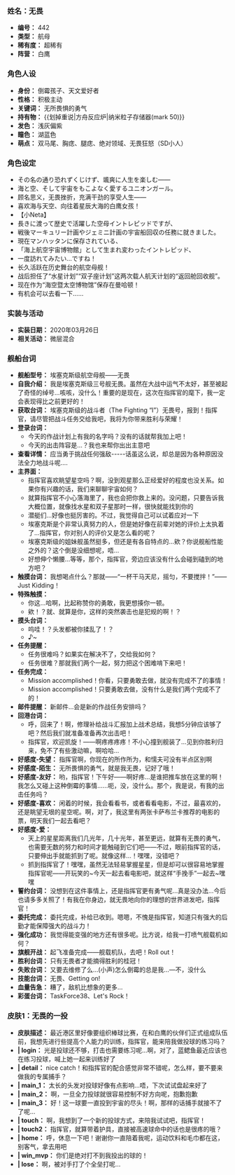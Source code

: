 ### 姓名：无畏
* **编号：** 442
* **类型：** 航母
* **稀有度：** 超稀有
* **阵营：** 白鹰


### 角色人设
* **身份：** 倒霉孩子、天文爱好者
* **性格：** 积极主动
* **关键词：** 无所畏惧的勇气
* **持有物：** {{划掉重说|方舟反应炉|纳米粒子存储器(mark 50)}}
* **发色：** 浅灰偏紫
* **瞳色：** 湖蓝色
* **萌点：** 双马尾、胸痣、腿痣、绝对领域、无畏狂怒（SD小人）


### 角色设定
* その名の通り恐れずくじけず、颯爽に人生を楽しむ――
* 海と空、そして宇宙をもこよなく愛するユニオンガール。
* 顾名思义，无畏挫折，充满干劲的享受人生——
* 喜欢海与天空、向往着星辰大海的白鹰女孩！
* 【小Neta】
* 長きに渡って歴史で活躍した空母イントレピッドですが、
* 戦後マーキュリー計画やジェミニ計画の宇宙船回収の任務に就きました。
* 現在マンハッタンに保存されている、
* 「海上航空宇宙博物館」として生まれ変わったイントレピッド、
* 一度訪れてみたい…ですね！
* 长久活跃在历史舞台的航空母舰！
* 战后担任了“水星计划”“双子座计划”这两次载人航天计划的“返回舱回收舰”。
* 现在作为“海空暨太空博物馆”保存在曼哈顿！
* 有机会可以去看一下……


### 实装与活动
* **实装日期：** 2020年03月26日
* **相关活动：** 微层混合


### 舰船台词
* **舰船型号：** 埃塞克斯级航空母舰——无畏
* **自我介绍：** 我是埃塞克斯级三号舰无畏。虽然在大战中运气不太好，甚至被起了奇怪的绰号…咳咳，没什么！重要的是现在，这次在指挥官的麾下，我一定会表现得比之前更好的！
* **获取台词：** 埃塞克斯级的战斗者（The Fighting “I”）无畏号，报到！指挥官，请尽管把战斗任务交给我吧，我将为你带来胜利与荣耀！
* **登录台词：**
  * 今天的作战计划上有我的名字吗？没有的话就帮我加上吧！
  * 今天的出击阵容是…？我也来帮你出出主意吧
* **查看详情：** 应当勇于挑战任何强敌-----话虽这么说，却总是因为各种原因没法全力地战斗呢….
* **主界面：**
  * 指挥官喜欢眺望星空吗？啊，没到观星那么正经爱好的程度也没关系。如果你有兴趣的话，我们来聊聊宇宙如何？
  * 就算指挥官不小心落海里了，我也会把你救上来的。没问题，只要告诉我大概位置，就像找水星和双子星那时一样，很快就能找到你的
  * 潜艇们…好像也挺厉害的。不过，我觉得自己可以试着应对一下
  * 埃塞克斯是个非常认真努力的人，但是她好像在前辈对她的评价上太执着了…指挥官，你对别人的评价又是怎么看的呢？
  * 埃塞克斯级的姐妹舰虽然挺多，但还是有各自特点的…欸？你说舰船性能之外的？这个倒是没细想呢，唔…
  * 好想伸个懒腰…等等，那个，指挥官，旁边应该没有什么会碰到磕到的地方吧？
* **触摸台词：** 我想喝点什么？那就——“一杯干马天尼，摇匀，不要搅拌！”——Just Kidding！
* **特殊触摸：**
  * 你这…哈啊，比起称赞你的勇敢，我更想揍你一顿。
  * 欸！？就、就算是你，这样的突然袭击也是犯规的啊！？
* **摸头台词：**
  * 呜哇！？头发都被你揉乱了！？
  * ♪~
* **任务提醒：**
  * 任务很难吗？如果实在解决不了，交给我如何？
  * 任务很难？那就我们两个一起，努力把这个困难啃下来吧！
* **任务完成：**
  * Mission accomplished！你看，只要勇敢去做，就没有完成不了的事情！
  * Mission accomplished！只要勇敢去做，没有什么是我们两个完成不了的！
* **邮件提醒：** 新邮件…会是新的作战任务安排吗？
* **回港台词：**
  * 呼，回来了！啊，修理补给战斗汇报加上战术总结，我想5分钟应该够了吧？然后我们就准备准备再次出击吧！
  * 指挥官，欢迎凯旋！——啊疼疼疼疼！不小心撞到舰装了…见到你胜利归来，免不了有些激动嘛，啊哈哈…
* **好感度-失望：** 指挥官啊，你现在的所作所为，和懦夫可没有半点区别啊
* **好感度-陌生：** 无所畏惧的勇气，就是我无畏，记好了哦！
* **好感度-友好：** 哟，指挥官！下午好——啊好疼…是谁把推车放在这里的啊！我怎么又碰上这种倒霉的事情……呃，没，没什么。那个，我是说，有我的出击任务吗？
* **好感度-喜欢：** 闲着的时候，我会看看书，或者看看电影，不过，最喜欢的，还是眺望无垠的星空呢。啊，对了，我这里有两张卡萨布兰卡推荐的电影的票，明天我们一起去看吧？
* **好感度-爱：**
  * 天上的星星距离我们几光年，几十光年，甚至更远，就算有无畏的勇气，也需要无数的努力和时间才能触碰到它们吧——不过，眼前指挥官的话，只要伸出手就能抓到了呢。就像这样…！嘿嘿，没错吧？
  * 抓到指挥官了！嘿嘿，虽然无法轻易掌握星星，但是却可以很容易地掌握指挥官呢——开玩笑的~今天一起去看电影吧，就这样“手挽手”一起去~嘿嘿
* **誓约台词：** 没想到在这件事情上，还是指挥官更有勇气呢…真是没办法…今后也请多多关照了！有我在你身边，就无畏地向你的理想的世界进发吧，指挥官！
* **委托完成：** 委托完成，补给已收到。嗯嗯，不愧是指挥官，知道只有强大的后勤才能保障强大的战斗力！
* **强化成功：** 我觉得能变强的地方还有很多呢。比方说，给我一打喷气舰载机如何？
* **旗舰开战：** 起飞准备完成——舰载机队，去吧！Roll out！
* **胜利台词：** 只有无畏者才能摘得胜利的桂冠！
* **失败台词：** 又要去维修了么…(小声)怎么倒霉的总是我…—不，没什么
* **技能台词：** 无畏、Getting on!
* **血量告急：** 糟了，敌机比想象的更多…
* **彩蛋台词：** TaskForce38、Let's Rock！


### 皮肤1：无畏的一投
* **皮肤描述：** 最近港区里好像要组织棒球比赛，在和白鹰的伙伴们正式组成队伍前，我想先进行些提高个人能力的训练，指挥官，能来陪我做投球的练习吗？
* **| login：** 光是投球还不够，打击也需要练习呢…啊，对了，蓝鳃鱼最近应该也在练习投球，喊上她一起来训练好了
* **| detail：** nice catch！和指挥官的配合感觉非常不错呢，怎么样，要不要来做我的专属捕手？
* **| main_1：** 太长的头发对投球好像有点影响…唔，下次试试盘起来好了
* **| main_2：** 啊，一旦全力投球就很容易控制不好方向呢，抱歉抱歉
* **| main_3：** 好！这一球要一直投到宇宙的尽头！啊，那样的话捕手就接不了了呢…
* **| touch：** 啊，我想到了一个新的投球方式，来陪我试试吧，指挥官！
* **| touch2：** 指挥官，就算带着护具，直接被高速球命中的话也是很疼的哦？
* **| home：** 呼，休息一下吧！谢谢你一直陪着我呢，运动饮料和毛巾都在这，别客气，拿去用吧
* **| win_mvp：** 你们是绝对打不到我投出的球的！
* **| lose：** 啊，被对手打了个全垒打呢…
